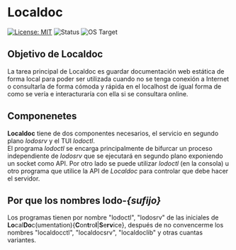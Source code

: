 # Localdoc

[![License: MIT](https://img.shields.io/badge/License-MIT-yellow.svg)](https://opensource.org/licenses/MIT)
![Status](https://img.shields.io/badge/Status-unreleased-red)
![OS Target](https://img.shields.io/badge/OS-GNU/Linux-blue)

## Objetivo de Localdoc

La tarea principal de Localdoc es guardar documentación web estática de
forma local para poder ser utilizada cuando no se tenga conexión a Internet
o consultarla de forma cómoda y rápida en el localhost de igual forma de como
se vería e interacturaría con ella si se consultara online.

## Componenetes

**Localdoc** tiene de dos componentes necesarios, el servicio en segundo plano
*lodosrv* y el TUI *lodoctl*.  
El programa *lodoctl* se encarga principalmente de bifurcar un proceso 
independiente de *lodosrv* que se ejecutará en segundo plano exponiendo
un socket como API. Por otro lado se puede utilizar *lodoctl* (en la consola)
u otro programa que utilice la API de *Localdoc* para controlar que debe hacer 
el servidor.

## Por que los nombres lodo-_{sufijo}_

Los programas tienen por nombre "lodoctl", "lodosrv" de las iniciales de 
**Lo**cal**Do**c(umentation){**C**on**t**ro**l**|**S**e**rv**ice}, después 
de no convencerme los nombres "localdocctl", "localdocsrv", "localdoclib"
y otras cuantas variantes.
